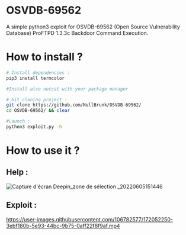 # OSVDB-69562
A simple python3 exploit for OSVDB-69562 (Open Source Vulnerability Database) ProFTPD 1.3.3c Backdoor Command Execution.

# How to install ?

```bash
# Install dependencies :
pip3 install termcolor

#Install also netcat with your package manager

# Git cloning project :
git clone https://github.com/NullBrunk/OSVDB-69562/
cd OSVDB-69562/ && clear

#Launch :
python3 exploit.py -h

```

# How to use it ?

## Help :

![Capture d'écran Deepin_zone de sélection _20220605151446](https://user-images.githubusercontent.com/106782577/172052335-95e00a80-d659-4191-b778-0e5a837ab6d1.png)


## Exploit :

https://user-images.githubusercontent.com/106782577/172052250-3ebf180b-5e93-44bc-9b75-0aff22f8f9af.mp4

